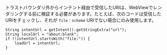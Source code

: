 
トラストバウンダリ外からインテント経由で受信したURIは、WebViewでレンダリングする前に検証する必要があります。たとえば、次のコードは受信したURIをチェックし、それが `file：scheme` URIでない場合にのみ使用します。

    String intentUrl = getIntent().getStringExtra("url");
    String localUrl = "about:blank";
    if (!intentUrl.startsWith("file:")) {
        loadUrl = intentUrl;
    }


